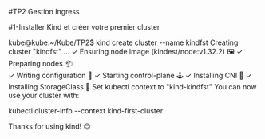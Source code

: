#TP2 Gestion Ingress

#1-Installer Kind et créer votre premier cluster

kube@kube:~/Kube/TP2$ kind create cluster --name kindfst
Creating cluster "kindfst" ...
 ✓ Ensuring node image (kindest/node:v1.32.2) 🖼
 ✓ Preparing nodes 📦  
 ✓ Writing configuration 📜 
 ✓ Starting control-plane 🕹️ 
 ✓ Installing CNI 🔌 
 ✓ Installing StorageClass 💾 
Set kubectl context to "kind-kindfst"
You can now use your cluster with:

kubectl cluster-info --context kind-first-cluster

Thanks for using kind! 😊
